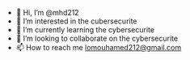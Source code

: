 - 👋 Hi, I’m @mhd212
- 👀 I’m interested in the cubersecurite
- 🌱 I’m currently learning the cybersecurite
- 💞️ I’m looking to collaborate on the cybersecurite
- 📫 How to reach me lomouhamed212@gmail.com

<!---
mhd212/mhd212 is a ✨ special ✨ repository because its `README.md` (this file) appears on your GitHub profile.
You can click the Preview link to take a look at your changes.
--->
